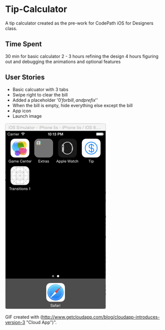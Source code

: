 Tip-Calculator
==============

A tip calculator created as the pre-work for CodePath iOS for Designers class. 

## Time Spent
30 min for basic calculator
2 - 3 hours refining the design
4 hours figuring out and debugging the animations and optional features

## User Stories
* Basic calcuator with 3 tabs
* Swipe right to clear the bill
* Added a placeholder '$0' for bill, and prefix '$'
* When the bill is empty, hide everything else except the bill
* App icon
* Launch image

![Video Walkthrough](Walkthrough.gif)

GIF created with (http://www.getcloudapp.com/blog/cloudapp-introduces-version-3 "Cloud App")".